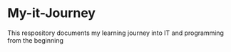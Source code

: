 # My-it-Journey
This respository documents my learning journey into IT and programming from the beginning
